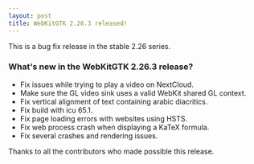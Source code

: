 ```yaml
---
layout: post
title: WebKitGTK 2.26.3 released!
---
```


This is a bug fix release in the stable 2.26 series.

### What's new in the WebKitGTK 2.26.3 release?

 - Fix issues while trying to play a video on NextCloud.
 - Make sure the GL video sink uses a valid WebKit shared GL context.
 - Fix vertical alignment of text containing arabic diacritics.
 - Fix build with icu 65.1.
 - Fix page loading errors with websites using HSTS.
 - Fix web process crash when displaying a KaTeX formula.
 - Fix several crashes and rendering issues.

Thanks to all the contributors who made possible this release.
